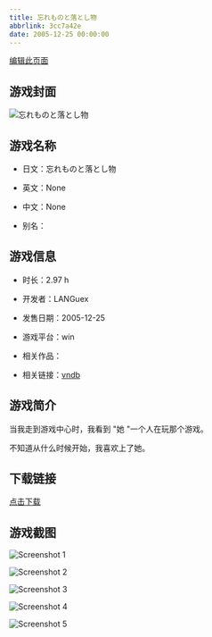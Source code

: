 ```yaml
---
title: 忘れものと落とし物
abbrlink: 3cc7a42e
date: 2005-12-25 00:00:00
---
```

[编辑此页面](https://github.com/ACG-3/ADV3-source/blob/main/source/_posts/games/%E5%BF%98%E3%82%8C%E3%82%82%E3%81%AE%E3%81%A8%E8%90%BD%E3%81%A8%E3%81%97%E7%89%A9.md)

## 游戏封面

![忘れものと落とし物](https://pan.timero.xyz/d/onedrive/img_lib_001/%E5%BF%98%E3%82%8C%E3%82%82%E3%81%AE%E3%81%A8%E8%90%BD%E3%81%A8%E3%81%97%E7%89%A9_cover.avif)


## 游戏名称

- 日文：忘れものと落とし物
- 英文：None
- 中文：None

- 别名：


## 游戏信息

- 时长：2.97 h
- 开发者：LANGuex
- 发售日期：2005-12-25
- 游戏平台：win
- 相关作品：

- 相关链接：[vndb](https://vndb.org/v4194)


## 游戏简介

当我走到游戏中心时，我看到 "她 "一个人在玩那个游戏。

不知道从什么时候开始，我喜欢上了她。




## 下载链接

[点击下载](https://pan.timero.xyz/onedrive/adv_lib_001/%E5%BF%98%E3%82%8C%E3%82%82%E3%81%AE%E3%81%A8%E8%90%BD%E3%81%A8%E3%81%97%E7%89%A9)


## 游戏截图


![Screenshot 1](https://pan.timero.xyz/d/onedrive/img_lib_001/%E5%BF%98%E3%82%8C%E3%82%82%E3%81%AE%E3%81%A8%E8%90%BD%E3%81%A8%E3%81%97%E7%89%A9_Screenshot_1.avif)

![Screenshot 2](https://pan.timero.xyz/d/onedrive/img_lib_001/%E5%BF%98%E3%82%8C%E3%82%82%E3%81%AE%E3%81%A8%E8%90%BD%E3%81%A8%E3%81%97%E7%89%A9_Screenshot_2.avif)

![Screenshot 3](https://pan.timero.xyz/d/onedrive/img_lib_001/%E5%BF%98%E3%82%8C%E3%82%82%E3%81%AE%E3%81%A8%E8%90%BD%E3%81%A8%E3%81%97%E7%89%A9_Screenshot_3.avif)

![Screenshot 4](https://pan.timero.xyz/d/onedrive/img_lib_001/%E5%BF%98%E3%82%8C%E3%82%82%E3%81%AE%E3%81%A8%E8%90%BD%E3%81%A8%E3%81%97%E7%89%A9_Screenshot_4.avif)

![Screenshot 5](https://pan.timero.xyz/d/onedrive/img_lib_001/%E5%BF%98%E3%82%8C%E3%82%82%E3%81%AE%E3%81%A8%E8%90%BD%E3%81%A8%E3%81%97%E7%89%A9_Screenshot_5.avif)

